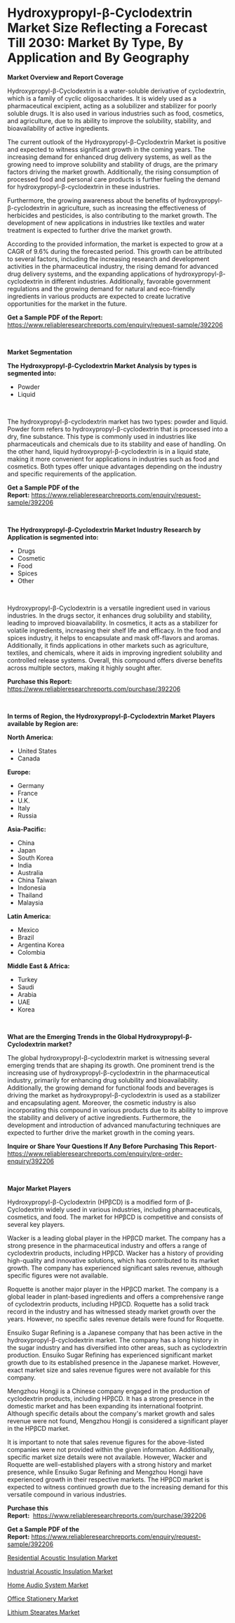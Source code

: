 <p><h1>Hydroxypropyl-β-Cyclodextrin Market Size Reflecting a Forecast Till 2030: Market By Type, By Application and By Geography</h1></p><p><strong>Market Overview and Report Coverage</strong></p>
<p><p>Hydroxypropyl-β-Cyclodextrin is a water-soluble derivative of cyclodextrin, which is a family of cyclic oligosaccharides. It is widely used as a pharmaceutical excipient, acting as a solubilizer and stabilizer for poorly soluble drugs. It is also used in various industries such as food, cosmetics, and agriculture, due to its ability to improve the solubility, stability, and bioavailability of active ingredients.</p><p>The current outlook of the Hydroxypropyl-β-Cyclodextrin Market is positive and expected to witness significant growth in the coming years. The increasing demand for enhanced drug delivery systems, as well as the growing need to improve solubility and stability of drugs, are the primary factors driving the market growth. Additionally, the rising consumption of processed food and personal care products is further fueling the demand for hydroxypropyl-β-cyclodextrin in these industries.</p><p>Furthermore, the growing awareness about the benefits of hydroxypropyl-β-cyclodextrin in agriculture, such as increasing the effectiveness of herbicides and pesticides, is also contributing to the market growth. The development of new applications in industries like textiles and water treatment is expected to further drive the market growth.</p><p>According to the provided information, the market is expected to grow at a CAGR of 9.6% during the forecasted period. This growth can be attributed to several factors, including the increasing research and development activities in the pharmaceutical industry, the rising demand for advanced drug delivery systems, and the expanding applications of hydroxypropyl-β-cyclodextrin in different industries. Additionally, favorable government regulations and the growing demand for natural and eco-friendly ingredients in various products are expected to create lucrative opportunities for the market in the future.</p></p>
<p><strong>Get a Sample PDF of the Report:</strong> <a href="https://www.reliableresearchreports.com/enquiry/request-sample/392206">https://www.reliableresearchreports.com/enquiry/request-sample/392206</a></p>
<p>&nbsp;</p>
<p><strong>Market Segmentation</strong></p>
<p><strong>The Hydroxypropyl-β-Cyclodextrin Market Analysis by types is segmented into:</strong></p>
<p><ul><li>Powder</li><li>Liquid</li></ul></p>
<p>&nbsp;</p>
<p><p>The hydroxypropyl-β-cyclodextrin market has two types: powder and liquid. Powder form refers to hydroxypropyl-β-cyclodextrin that is processed into a dry, fine substance. This type is commonly used in industries like pharmaceuticals and chemicals due to its stability and ease of handling. On the other hand, liquid hydroxypropyl-β-cyclodextrin is in a liquid state, making it more convenient for applications in industries such as food and cosmetics. Both types offer unique advantages depending on the industry and specific requirements of the application.</p></p>
<p><strong>Get a Sample PDF of the Report:</strong>&nbsp;<a href="https://www.reliableresearchreports.com/enquiry/request-sample/392206">https://www.reliableresearchreports.com/enquiry/request-sample/392206</a></p>
<p>&nbsp;</p>
<p><strong>The Hydroxypropyl-β-Cyclodextrin Market Industry Research by Application is segmented into:</strong></p>
<p><ul><li>Drugs</li><li>Cosmetic</li><li>Food</li><li>Spices</li><li>Other</li></ul></p>
<p>&nbsp;</p>
<p><p>Hydroxypropyl-β-Cyclodextrin is a versatile ingredient used in various industries. In the drugs sector, it enhances drug solubility and stability, leading to improved bioavailability. In cosmetics, it acts as a stabilizer for volatile ingredients, increasing their shelf life and efficacy. In the food and spices industry, it helps to encapsulate and mask off-flavors and aromas. Additionally, it finds applications in other markets such as agriculture, textiles, and chemicals, where it aids in improving ingredient solubility and controlled release systems. Overall, this compound offers diverse benefits across multiple sectors, making it highly sought after.</p></p>
<p><strong>Purchase this Report:</strong>&nbsp; <a href="https://www.reliableresearchreports.com/purchase/392206">https://www.reliableresearchreports.com/purchase/392206</a></p>
<p>&nbsp;</p>
<p><strong>In terms of Region, the Hydroxypropyl-β-Cyclodextrin Market Players available by Region are:</strong></p>
<p>
    <p> <strong> North America: </strong>
        <ul>
            <li>United States</li>
            <li>Canada</li>
        </ul>
        </p> 
    <p> <strong> Europe: </strong>
        <ul>
            <li>Germany</li>
            <li>France</li>
            <li>U.K.</li>
            <li>Italy</li>
            <li>Russia</li>
        </ul>
        </p> 
    <p> <strong> Asia-Pacific: </strong>
        <ul>
            <li>China</li>
            <li>Japan</li>
            <li>South Korea</li>
            <li>India</li>
            <li>Australia</li>
            <li>China Taiwan</li>
            <li>Indonesia</li>
            <li>Thailand</li>
            <li>Malaysia</li>
        </ul>
        </p> 
    <p> <strong> Latin America: </strong>
        <ul>
            <li>Mexico</li>
            <li>Brazil</li>
            <li>Argentina Korea</li>
            <li>Colombia</li>
        </ul>
        </p> 
    <p> <strong> Middle East & Africa: </strong>
        <ul>
            <li>Turkey</li>
            <li>Saudi</li>
            <li>Arabia</li>
            <li>UAE</li>
            <li>Korea</li>
        </ul>
    </p>
    </p>
<p>&nbsp;</p>
<p><strong>What are the Emerging Trends in the Global Hydroxypropyl-β-Cyclodextrin market?</strong></p>
<p><p>The global hydroxypropyl-β-cyclodextrin market is witnessing several emerging trends that are shaping its growth. One prominent trend is the increasing use of hydroxypropyl-β-cyclodextrin in the pharmaceutical industry, primarily for enhancing drug solubility and bioavailability. Additionally, the growing demand for functional foods and beverages is driving the market as hydroxypropyl-β-cyclodextrin is used as a stabilizer and encapsulating agent. Moreover, the cosmetic industry is also incorporating this compound in various products due to its ability to improve the stability and delivery of active ingredients. Furthermore, the development and introduction of advanced manufacturing techniques are expected to further drive the market growth in the coming years.</p></p>
<p><strong>Inquire or Share Your Questions If Any Before Purchasing This Report</strong>- <a href="https://www.reliableresearchreports.com/enquiry/pre-order-enquiry/392206">https://www.reliableresearchreports.com/enquiry/pre-order-enquiry/392206</a></p>
<p>&nbsp;</p>
<p><strong>Major Market Players</strong></p>
<p><p>Hydroxypropyl-β-Cyclodextrin (HPβCD) is a modified form of β-Cyclodextrin widely used in various industries, including pharmaceuticals, cosmetics, and food. The market for HPβCD is competitive and consists of several key players.</p><p>Wacker is a leading global player in the HPβCD market. The company has a strong presence in the pharmaceutical industry and offers a range of cyclodextrin products, including HPβCD. Wacker has a history of providing high-quality and innovative solutions, which has contributed to its market growth. The company has experienced significant sales revenue, although specific figures were not available.</p><p>Roquette is another major player in the HPβCD market. The company is a global leader in plant-based ingredients and offers a comprehensive range of cyclodextrin products, including HPβCD. Roquette has a solid track record in the industry and has witnessed steady market growth over the years. However, no specific sales revenue details were found for Roquette.</p><p>Ensuiko Sugar Refining is a Japanese company that has been active in the hydroxypropyl-β-cyclodextrin market. The company has a long history in the sugar industry and has diversified into other areas, such as cyclodextrin production. Ensuiko Sugar Refining has experienced significant market growth due to its established presence in the Japanese market. However, exact market size and sales revenue figures were not available for this company.</p><p>Mengzhou Hongji is a Chinese company engaged in the production of cyclodextrin products, including HPβCD. It has a strong presence in the domestic market and has been expanding its international footprint. Although specific details about the company's market growth and sales revenue were not found, Mengzhou Hongji is considered a significant player in the HPβCD market.</p><p>It is important to note that sales revenue figures for the above-listed companies were not provided within the given information. Additionally, specific market size details were not available. However, Wacker and Roquette are well-established players with a strong history and market presence, while Ensuiko Sugar Refining and Mengzhou Hongji have experienced growth in their respective markets. The HPβCD market is expected to witness continued growth due to the increasing demand for this versatile compound in various industries.</p></p>
<p><strong>Purchase this Report:</strong>&nbsp;&nbsp;<a href="https://www.reliableresearchreports.com/purchase/392206">https://www.reliableresearchreports.com/purchase/392206</a></p>
<p></p>
<p><strong>Get a Sample PDF of the Report:</strong>&nbsp;<a href="https://www.reliableresearchreports.com/enquiry/request-sample/392206">https://www.reliableresearchreports.com/enquiry/request-sample/392206</a></p>
<p><p><a href="https://medium.com/@frankpeters35/residential-acoustic-insulation-market-competitive-analysis-market-trends-and-forecast-to-2030-1ce62edaa636">Residential Acoustic Insulation Market</a></p><p><a href="https://medium.com/@timothychapman46/industrial-acoustic-insulation-market-analysis-its-cagr-market-segmentation-and-global-industry-a87172403479">Industrial Acoustic Insulation Market</a></p><p><a href="https://www.linkedin.com/pulse/home-audio-system-market-size-2023-2030-global-industrial-ns5fe/">Home Audio System Market</a></p><p><a href="https://www.linkedin.com/pulse/office-stationery-market-size-share-global-nl08e/">Office Stationery Market</a></p><p><a href="https://github.com/ashepherd82/Market-Research-Report-List-1/blob/main/lithium-stearates-market.md">Lithium Stearates Market</a></p></p>
